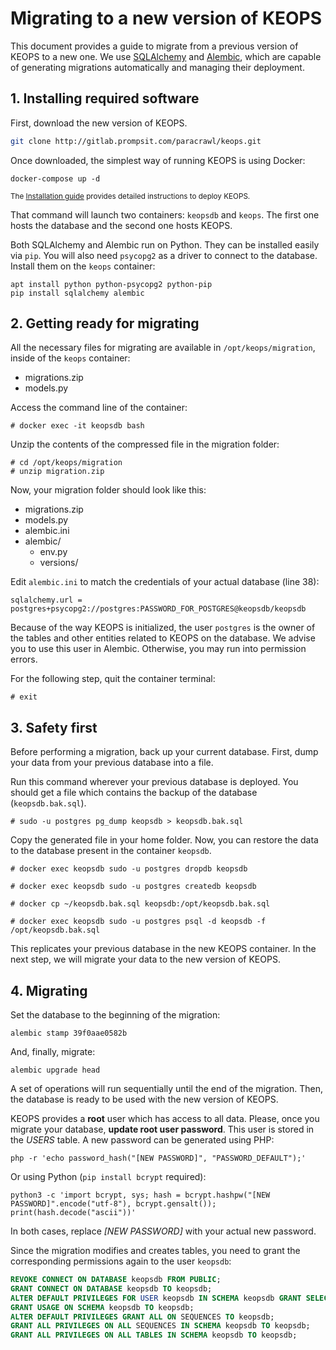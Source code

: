 # Migrating to a new version of KEOPS

This document provides a guide to migrate from a previous version of KEOPS to a new one. We use [SQLAlchemy](https://sqlalchemy-migrate.readthedocs.io/en/latest/) and [Alembic](https://alembic.sqlalchemy.org/en/latest/), which are capable of generating migrations automatically and managing their deployment.

## 1. Installing required software
First, download the new version of KEOPS. 

```bash
git clone http://gitlab.prompsit.com/paracrawl/keops.git
```

Once downloaded, the simplest way of running KEOPS is using Docker:

    docker-compose up -d

<small>The [Installation guide](/INSTALLATION.md) provides detailed instructions to deploy KEOPS.</small>

That command will launch two containers: `keopsdb` and `keops`. The first one hosts the database and the second one hosts KEOPS.

Both SQLAlchemy and Alembic run on Python. They can be installed easily via `pip`. You will also need `psycopg2` as a driver to connect to the database. Install them on the `keops` container:

    apt install python python-psycopg2 python-pip
    pip install sqlalchemy alembic

## 2. Getting ready for migrating

All the necessary files for migrating are available in `/opt/keops/migration`, inside of the `keops` container:

* migrations.zip
* models.py

Access the command line of the container:
```shell
# docker exec -it keopsdb bash
```

Unzip the contents of the compressed file in the migration folder:

```shell
# cd /opt/keops/migration
# unzip migration.zip
```

Now, your migration folder should look like this:

* migrations.zip
* models.py
* alembic.ini
* alembic/
    * env.py
    * versions/

Edit `alembic.ini` to match the credentials of your actual database (line 38):

    sqlalchemy.url = postgres+psycopg2://postgres:PASSWORD_FOR_POSTGRES@keopsdb/keopsdb

Because of the way KEOPS is initialized, the user `postgres` is the owner of the tables and other entities related to KEOPS on the database. We advise you to use this user in Alembic. Otherwise, you may run into permission errors.

For the following step, quit the container terminal:
```shell
# exit
```

## 3. Safety first
Before performing a migration, back up your current database. First, dump your data from your previous database into a file. 

Run this command wherever your previous database is deployed. You should get a file which contains the backup of the database (`keopsdb.bak.sql`).

```shell
# sudo -u postgres pg_dump keopsdb > keopsdb.bak.sql
```

Copy the generated file in your home folder. Now, you can restore the data to the database present in the container `keopsdb`.

```shell
# docker exec keopsdb sudo -u postgres dropdb keopsdb

# docker exec keopsdb sudo -u postgres createdb keopsdb

# docker cp ~/keopsdb.bak.sql keopsdb:/opt/keopsdb.bak.sql

# docker exec keopsdb sudo -u postgres psql -d keopsdb -f /opt/keopsdb.bak.sql
```

This replicates your previous database in the new KEOPS container. In the next step, we will migrate your data to the new version of KEOPS.

## 4. Migrating

Set the database to the beginning of the migration:

    alembic stamp 39f0aae0582b

And, finally, migrate:

    alembic upgrade head

A set of operations will run sequentially until the end of the migration. Then, the database is ready to be used with the new version of KEOPS.

KEOPS provides a __root__ user which has access to all data. Please, once
you migrate your database, __update root user password__. This user is
stored in the _USERS_ table. A new password can be generated using PHP:

	php -r 'echo password_hash("[NEW PASSWORD]", "PASSWORD_DEFAULT");'

Or using Python (`pip install bcrypt` required):

	python3 -c 'import bcrypt, sys; hash = bcrypt.hashpw("[NEW PASSWORD]".encode("utf-8"), bcrypt.gensalt()); print(hash.decode("ascii"))'

In both cases, replace _[NEW PASSWORD]_ with your actual new password.

Since the migration modifies and creates tables, you need to grant the corresponding permissions again to the user `keopsdb`:

```sql
REVOKE CONNECT ON DATABASE keopsdb FROM PUBLIC;
GRANT CONNECT ON DATABASE keopsdb TO keopsdb;
ALTER DEFAULT PRIVILEGES FOR USER keopsdb IN SCHEMA keopsdb GRANT SELECT, INSERT, UPDATE, DELETE ON TABLES TO keopsdb;
GRANT USAGE ON SCHEMA keopsdb TO keopsdb;
ALTER DEFAULT PRIVILEGES GRANT ALL ON SEQUENCES TO keopsdb;
GRANT ALL PRIVILEGES ON ALL SEQUENCES IN SCHEMA keopsdb TO keopsdb; 
GRANT ALL PRIVILEGES ON ALL TABLES IN SCHEMA keopsdb TO keopsdb;
```
